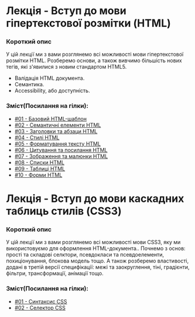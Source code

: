 # Лекція - Вступ до мови гіпертекстової ​розмітки (HTML)​
### Короткий опис
У цій лекції ми з вами розглянемо всі можливості мови гіпертекстової розмітки HTML.
Розберемо основи, а також вивчимо більшість нових тегів, які з'явилися з новим стандартом HTML5.
- Валідація HTML документа.
- Семантика.
- Accessibility, або доступність.

### Зміст(Посилання на гілки):
- [#01 - Базовий HTML-шаблон](https://github.com/bohdandeputat/MyWebSite/tree/HTML.01-Basic-HTML-Template)
- [#02 - Семантичні елементи HTML](https://github.com/bohdandeputat/MyWebSite/tree/HTML.02-Semantic-Elements)
- [#03 - Заголовки та абзаци HTML](https://github.com/bohdandeputat/MyWebSite/tree/HTML.03-Headings-and-Paragraphs)
- [#04 - Стилі HTML](https://github.com/bohdandeputat/MyWebSite/tree/HTML.04-HTML-Styles)
- [#05 - Форматування тексту HTML](https://github.com/bohdandeputat/MyWebSite/tree/HTML.05-Text-Formatting)
- [#06 - Цитування та посилання HTML](https://github.com/bohdandeputat/MyWebSite/tree/HTML.06-Quotation-and-Links)
- [#07 - Зображення та малюнки HTML](https://github.com/bohdandeputat/MyWebSite/tree/HTML.07-Images-and-Pictures)
- [#08 - Списки HTML](https://github.com/bohdandeputat/MyWebSite/tree/HTML.08-Lists)
- [#09 - Таблиці HTML](https://github.com/bohdandeputat/MyWebSite/tree/HTML.09-Tables)
- [#10 - Форми HTML](https://github.com/bohdandeputat/MyWebSite/tree/HTML.10-Forms)


# Лекція - Вступ до мови каскадних таблиць стилів (CSS3)​
### Короткий опис
У цій лекції ми з вами розглянемо всі можливості мови CSS3, яку ми використовуємо для оформлення HTML-документа..
Почнемо з основ: прості та складові селктори, псевдокласи та псевдоелементи, похиціонування, блокова модель тощо. А також розберемо властивості, додані в третій версії специфікації: межі та заокруглення, тіні, градієнти, фільтри, трансформації, анімації тощо.

### Зміст(Посилання на гілки):
- [#01 - Синтаксис CSS](https://github.com/bohdandeputat/MyWebSite/tree/CSS3.01-Basic-Template)
- [#02 - Селектор CSS](https://github.com/bohdandeputat/MyWebSite/tree/CSS3.02-CSS-Selectors)